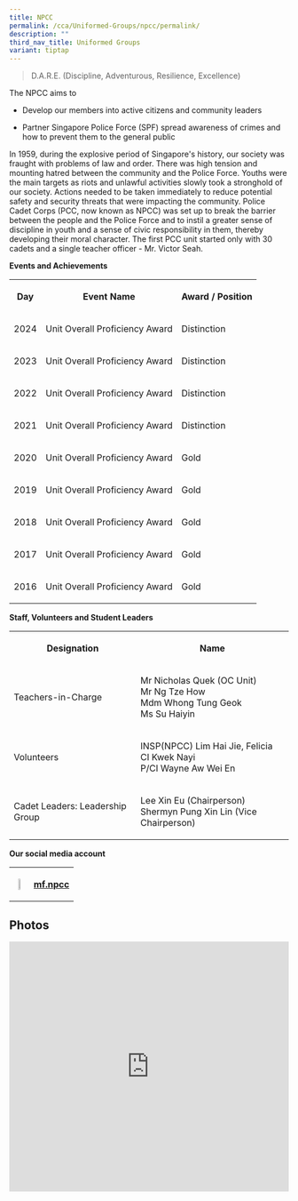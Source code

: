 ```yaml
---
title: NPCC
permalink: /cca/Uniformed-Groups/npcc/permalink/
description: ""
third_nav_title: Uniformed Groups
variant: tiptap
---
```

<blockquote>
<p>D.A.R.E. (Discipline, Adventurous, Resilience, Excellence)</p>
</blockquote>
<p>The NPCC aims to</p>
<ul data-tight="true" class="tight">
<li>
<p>Develop our members into active citizens and community leaders</p>
</li>
<li>
<p>Partner Singapore Police Force (SPF) spread awareness of crimes and how
to prevent them to the general public</p>
</li>
</ul>
<p>In 1959, during the explosive period of Singapore's history, our society
was fraught with problems of law and order. There was high tension and
mounting hatred between the community and the Police Force. Youths were
the main targets as riots and unlawful activities slowly took a stronghold
of our society. Actions needed to be taken immediately to reduce potential
safety and security threats that were impacting the community. Police Cadet
Corps (PCC, now known as NPCC) was set up to break the barrier between
the people and the Police Force and to instil a greater sense of discipline
in youth and a sense of civic responsibility in them, thereby developing
their moral character. The first PCC unit started only with 30 cadets and
a single teacher officer - Mr. Victor Seah.</p>
<p><strong>Events and Achievements</strong>
</p>
<table style="minWidth: 75px">
<colgroup>
<col>
<col>
<col>
</colgroup>
<tbody>
<tr>
<th rowspan="1" colspan="1">
<p>Day</p>
</th>
<th rowspan="1" colspan="1">
<p>Event Name</p>
</th>
<th rowspan="1" colspan="1">
<p>Award / Position</p>
</th>
</tr>
<tr>
<td rowspan="1" colspan="1">
<p>2024</p>
</td>
<td rowspan="1" colspan="1">
<p>Unit Overall Proficiency Award</p>
</td>
<td rowspan="1" colspan="1">
<p>Distinction</p>
</td>
</tr>
<tr>
<td rowspan="1" colspan="1">
<p>2023</p>
</td>
<td rowspan="1" colspan="1">
<p>Unit Overall Proficiency Award</p>
</td>
<td rowspan="1" colspan="1">
<p>Distinction</p>
</td>
</tr>
<tr>
<td rowspan="1" colspan="1">
<p>2022</p>
</td>
<td rowspan="1" colspan="1">
<p>Unit Overall Proficiency Award</p>
</td>
<td rowspan="1" colspan="1">
<p>Distinction</p>
</td>
</tr>
<tr>
<td rowspan="1" colspan="1">
<p>2021</p>
</td>
<td rowspan="1" colspan="1">
<p>Unit Overall Proficiency Award</p>
</td>
<td rowspan="1" colspan="1">
<p>Distinction</p>
</td>
</tr>
<tr>
<td rowspan="1" colspan="1">
<p>2020</p>
</td>
<td rowspan="1" colspan="1">
<p>Unit Overall Proficiency Award</p>
</td>
<td rowspan="1" colspan="1">
<p>Gold</p>
</td>
</tr>
<tr>
<td rowspan="1" colspan="1">
<p>2019</p>
</td>
<td rowspan="1" colspan="1">
<p>Unit Overall Proficiency Award</p>
</td>
<td rowspan="1" colspan="1">
<p>Gold</p>
</td>
</tr>
<tr>
<td rowspan="1" colspan="1">
<p>2018</p>
</td>
<td rowspan="1" colspan="1">
<p>Unit Overall Proficiency Award</p>
</td>
<td rowspan="1" colspan="1">
<p>Gold</p>
</td>
</tr>
<tr>
<td rowspan="1" colspan="1">
<p>2017</p>
</td>
<td rowspan="1" colspan="1">
<p>Unit Overall Proficiency Award</p>
</td>
<td rowspan="1" colspan="1">
<p>Gold</p>
</td>
</tr>
<tr>
<td rowspan="1" colspan="1">
<p>2016</p>
</td>
<td rowspan="1" colspan="1">
<p>Unit Overall Proficiency Award</p>
</td>
<td rowspan="1" colspan="1">
<p>Gold</p>
</td>
</tr>
</tbody>
</table>
<p><strong>Staff, Volunteers and Student Leaders</strong>
</p>
<table style="minWidth: 50px">
<colgroup>
<col>
<col>
</colgroup>
<tbody>
<tr>
<th rowspan="1" colspan="1">
<p>Designation</p>
</th>
<th rowspan="1" colspan="1">
<p>Name</p>
</th>
</tr>
<tr>
<td rowspan="1" colspan="1">
<p>Teachers-in-Charge</p>
</td>
<td rowspan="1" colspan="1">
<p>Mr Nicholas Quek (OC Unit)
<br>Mr Ng Tze How
<br>Mdm Whong Tung Geok
<br>Ms Su Haiyin</p>
</td>
</tr>
<tr>
<td rowspan="1" colspan="1">
<p>Volunteers</p>
</td>
<td rowspan="1" colspan="1">
<p>INSP(NPCC) Lim Hai Jie, Felicia
<br>CI Kwek Nayi
<br>P/CI Wayne Aw Wei En</p>
</td>
</tr>
<tr>
<td rowspan="1" colspan="1">
<p>Cadet Leaders: Leadership Group</p>
</td>
<td rowspan="1" colspan="1">
<p>Lee Xin Eu (Chairperson)
<br>Shermyn Pung Xin Lin (Vice Chairperson)</p>
</td>
</tr>
</tbody>
</table>
<p><strong>Our social media account</strong>  <a href="https://www.instagram.com/mf.npcc/" rel="noopener noreferrer nofollow" target="_blank"><br></a>
</p>
<table style="minWidth: 50px">
<colgroup>
<col>
<col>
</colgroup>
<tbody>
<tr>
<th rowspan="1" colspan="1">
<div class="isomer-image-wrapper">
<img style="width: 20%;" height="auto" width="100%" alt="" src="/images/icon_instagram.svg">
</div>
</th>
<th rowspan="1" colspan="1">
<p><a href="https://www.instagram.com/mf.npcc/" rel="noopener noreferrer nofollow" target="_blank">mf.npcc</a>
</p>
</th>
</tr>
</tbody>
</table>
<h2>Photos</h2>
<div class="iframe-wrapper">
<iframe height="450" width="100%" allowfullscreen="true" frameborder="0" src="https://docs.google.com/presentation/d/e/2PACX-1vRnDr8CzDOZUsKp1Ol2Cn9gfvfHCyf1pRqNDzn--3biwlz9bDZzI4P-yK_dgmf01pAgu2okowuahE00/embed?start=true&amp;loop=true&amp;delayms=3000"></iframe>
</div>
<p></p>